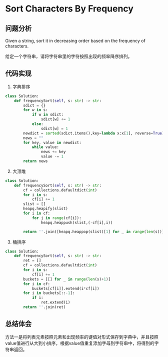 #  Sort Characters By Frequency

## 问题分析

Given a string, sort it in decreasing order based on the frequency of characters.

给定一个字符串，请将字符串里的字符按照出现的频率降序排列。

## 代码实现

1. 字典排序
```python
class Solution:
    def frequencySort(self, s: str) -> str:
        sdict = {}
        for w in s:
            if w in sdict:
                sdict[w] += 1
            else:
                sdict[w] = 1
        newdict = sorted(sdict.items(),key=lambda x:x[1], reverse=True)
        news = ""
        for key, value in newdict:
            while value:
                news += key
                value -= 1
        return news
```

2. 大顶堆
```python
class Solution:
    def frequencySort(self, s: str) -> str:
        cf = collections.defaultdict(int)
        for i in s:
            cf[i] += 1
        slist = []
        heapq.heapify(slist)
        for i in cf:
            for j in range(cf[i]):
                heapq.heappush(slist,(-cf[i],i))

        return ''.join([heapq.heappop(slist)[1] for _ in range(len(s))])
```

3. 桶排序
```python
class Solution:
    def frequencySort(self, s: str) -> str:
        ret = []
        cf = collections.defaultdict(int)
        for i in s:
            cf[i] += 1
        buckets = [[] for _ in range(len(s)+1)]
        for i in cf:
            buckets[cf[i]].extend(i*cf[i])
        for i in buckets[::-1]:
            if i:
                ret.extend(i)
        return ''.join(ret)
```




## 总结体会

方法一是将列表元素按照元素和出现频率的键值对形式保存到字典中，并且按照value值进行从大到小排序，根据value值重复添加字母到字符串中，将得到的字符串返回。